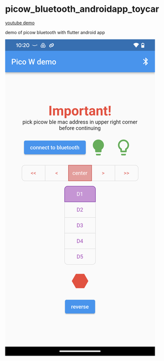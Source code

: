 # picow_bluetooth_androidapp_toycar

[youtube demo](https://www.youtube.com/watch?v=c_7pDtqnEq4)

demo of picow bluetooth with flutter android app


![Model](https://github.com/sonnny/picow_bluetooth_androidapp_toycar/blob/main/flutter_toycar.png)
